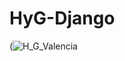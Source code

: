 # HyG-Django
(![H_G_Valencia](https://github.com/Wirley-Valencia/HyG-Django/assets/127152289/f580b511-fce6-4bad-8ba1-cb060a4a1e8c)

